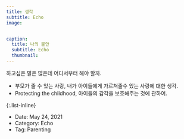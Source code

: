 ```yaml
---
title: 생각
subtitle: Echo
image: 


caption:
  title: 나의 불안
  subtitle: Echo
  thumbnail: 
---
```


하고싶은 말은 많은데 어디서부터 해야 할까.  
- 부모가 줄 수 있는 사랑, 내가 아이들에게 가르쳐줄수 있는 사랑에 대한 생각. 
- Protecting the childhood, 아이들의 감각을 보호해주는 것에 관하여. 



{:.list-inline}
- Date: May 24, 2021
- Category: Echo
- Tag: Parenting

